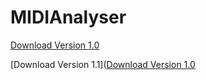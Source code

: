 # MIDIAnalyser


[Download Version 1.0](https://github.com/t-bre/MIDIAnalyser/raw/master/macOS%20Builds/MIDIAnalyser%202020-02-11/MIDIAnalyser.app.zip)


[Download Version 1.1]([Download Version 1.0](https://github.com/tbre/MIDIAnalyser/raw/master/macOS%20Builds/MIDIAnalyser%202020-02-11/MIDIAnalyser.app.zip)
